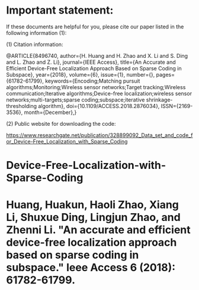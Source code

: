 # Important statement:
If these documents are helpful for you, please cite our paper listed in the following information (1):

(1) Citation information:

@ARTICLE{8496740, 
author={H. Huang and H. Zhao and X. Li and S. Ding and L. Zhao and Z. Li}, 
journal={IEEE Access}, 
title={An Accurate and Efficient Device-Free Localization Approach Based on Sparse Coding in Subspace}, 
year={2018}, 
volume={6}, 
issue={1},
number={}, 
pages={61782-61799}, 
keywords={Encoding;Matching pursuit algorithms;Monitoring;Wireless sensor networks;Target tracking;Wireless communication;Iterative algorithms;Device-free localization;wireless sensor networks;multi-targets;sparse coding;subspace;iterative shrinkage-thresholding algorithm}, 
doi={10.1109/ACCESS.2018.2876034}, 
ISSN={2169-3536}, 
month={December},}

(2) Public website for downloading the code:

https://www.researchgate.net/publication/328899092_Data_set_and_code_for_Device-Free_Localization_with_Sparse_Coding




# Device-Free-Localization-with-Sparse-Coding
# Huang, Huakun, Haoli Zhao, Xiang Li, Shuxue Ding, Lingjun Zhao, and Zhenni Li. "An accurate and efficient device-free localization approach based on sparse coding in subspace." Ieee Access 6 (2018): 61782-61799.
